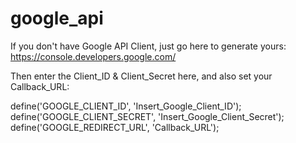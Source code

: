 # google_api

If you don't have Google API Client, just go here to generate yours: https://console.developers.google.com/

Then enter the Client_ID & Client_Secret here, and also set your Callback_URL:

define('GOOGLE_CLIENT_ID', 'Insert_Google_Client_ID');
define('GOOGLE_CLIENT_SECRET', 'Insert_Google_Client_Secret');
define('GOOGLE_REDIRECT_URL', 'Callback_URL');
